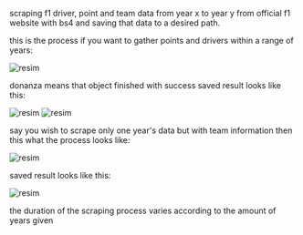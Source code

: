scraping f1 driver, point and team data from year x to year y from official f1 website with bs4 and saving that data to a desired path. 

this is the process if you want to gather points and drivers within a range of years:

![resim](https://user-images.githubusercontent.com/71318378/157092624-5c605542-70b0-4efb-839e-d7310f42c354.png)

donanza means that object finished with success
saved result looks like this:

![resim](https://user-images.githubusercontent.com/71318378/157092812-7321a15e-415a-4a2d-90f1-cf0906859522.png)
![resim](https://user-images.githubusercontent.com/71318378/157092880-c5785511-968d-4582-af89-74a9451e6c74.png)

say you wish to scrape only one year's data but with team information then this what the process looks like:

![resim](https://user-images.githubusercontent.com/71318378/157093042-d82d62d7-e610-438f-838e-7a4b39b82512.png)

saved result looks like this:

![resim](https://user-images.githubusercontent.com/71318378/157093139-8fb111c1-a323-4dc5-a570-262102fead00.png)


the duration of the scraping process varies according to the amount of years given
